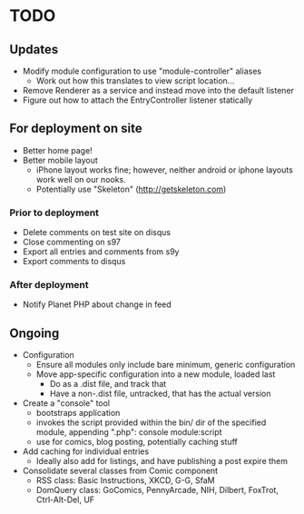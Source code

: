 TODO
====

Updates
-------

* Modify module configuration to use "module-controller" aliases
  * Work out how this translates to view script location...
* Remove Renderer as a service and instead move into the default listener
* Figure out how to attach the EntryController listener statically

For deployment on site
----------------------

* Better home page!
* Better mobile layout
    * iPhone layout works fine; however, neither android or iphone layouts work
      well on our nooks. 
    * Potentially use "Skeleton" (http://getskeleton.com)

### Prior to deployment

* Delete comments on test site on disqus
* Close commenting on s97
* Export all entries and comments from s9y
* Export comments to disqus

### After deployment

* Notify Planet PHP about change in feed

Ongoing
-------

* Configuration
  * Ensure all modules only include bare minimum, generic configuration
  * Move app-specific configuration into a new module, loaded last
    * Do as a .dist file, and track that
    * Have a non-.dist file, untracked, that has the actual version
* Create a "console" tool
  * bootstraps application
  * invokes the script provided within the bin/ dir of the specified module,
    appending ".php":
    console module:script
  * use for comics, blog posting, potentially caching stuff
* Add caching for individual entries
  * Ideally also add for listings, and have publishing a post expire them
* Consolidate several classes from Comic component
  * RSS class: Basic Instructions, XKCD, G-G, SfaM
  * DomQuery class: GoComics, PennyArcade, NIH, Dilbert, FoxTrot, Ctrl-Alt-Del,
    UF
